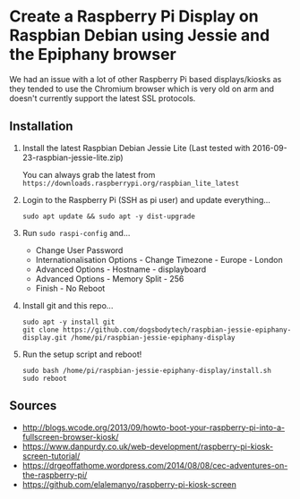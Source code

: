 # Create a Raspberry Pi Display on Raspbian Debian using Jessie and the Epiphany browser

We had an issue with a lot of other Raspberry Pi based displays/kiosks as they tended to use the Chromium browser which is very old on arm and doesn't currently support the latest SSL protocols.  

## Installation ##

1. Install the latest Raspbian Debian Jessie Lite (Last tested with 2016-09-23-raspbian-jessie-lite.zip)

   You can always grab the latest from  `https://downloads.raspberrypi.org/raspbian_lite_latest`

2. Login to the Raspberry Pi (SSH as pi user) and update everything...

   `sudo apt update && sudo apt -y dist-upgrade`

3. Run `sudo raspi-config` and...
   - Change User Password
   - Internationalisation Options - Change Timezone - Europe - London
   - Advanced Options - Hostname - displayboard
   - Advanced Options - Memory Split - 256
   - Finish - No Reboot

4. Install git and this repo...
   ```
   sudo apt -y install git
   git clone https://github.com/dogsbodytech/raspbian-jessie-epiphany-display.git /home/pi/raspbian-jessie-epiphany-display
   ```
5. Run the setup script and reboot!

   ```
   sudo bash /home/pi/raspbian-jessie-epiphany-display/install.sh
   sudo reboot
   ```

## Sources ##
- http://blogs.wcode.org/2013/09/howto-boot-your-raspberry-pi-into-a-fullscreen-browser-kiosk/
- https://www.danpurdy.co.uk/web-development/raspberry-pi-kiosk-screen-tutorial/
- https://drgeoffathome.wordpress.com/2014/08/08/cec-adventures-on-the-raspberry-pi/
- https://github.com/elalemanyo/raspberry-pi-kiosk-screen
